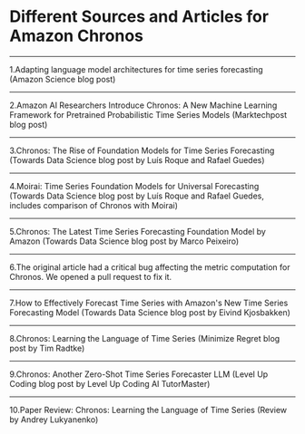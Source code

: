 # Different Sources and Articles for Amazon Chronos

---
1.Adapting language model architectures for time series forecasting (Amazon Science blog post)

---
2.Amazon AI Researchers Introduce Chronos: A New Machine Learning Framework for Pretrained Probabilistic Time Series Models (Marktechpost blog post)

---
3.Chronos: The Rise of Foundation Models for Time Series Forecasting (Towards Data Science blog post by Luís Roque and Rafael Guedes)

---
4.Moirai: Time Series Foundation Models for Universal Forecasting (Towards Data Science blog post by Luís Roque and Rafael Guedes, includes comparison of Chronos with Moirai)

---
5.Chronos: The Latest Time Series Forecasting Foundation Model by Amazon (Towards Data Science blog post by Marco Peixeiro)

---
6.The original article had a critical bug affecting the metric computation for Chronos. We opened a pull request to fix it.

---
7.How to Effectively Forecast Time Series with Amazon's New Time Series Forecasting Model (Towards Data Science blog post by Eivind Kjosbakken)

---
8.Chronos: Learning the Language of Time Series (Minimize Regret blog post by Tim Radtke)

---
9.Chronos: Another Zero-Shot Time Series Forecaster LLM (Level Up Coding blog post by Level Up Coding AI TutorMaster)

---
10.Paper Review: Chronos: Learning the Language of Time Series (Review by Andrey Lukyanenko)
